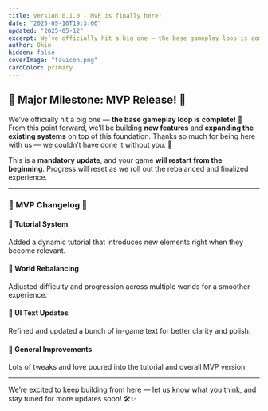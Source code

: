 ```yaml
---
title: Version 0.1.0 - MVP is finally here!
date: "2025-05-10T19:3:00"
updated: "2025-05-12"
excerpt: We’ve officially hit a big one — the base gameplay loop is complete!
author: Okin
hidden: false
coverImage: "favicon.png"
cardColor: primary
---
```


## 🚀 Major Milestone: MVP Release! 🚀

We’ve officially hit a big one — **the base gameplay loop is complete!** 🎉
From this point forward, we’ll be building **new features** and **expanding the existing systems** on top of this foundation.
Thanks so much for being here with us — we couldn’t have done it without you. 💚

This is a __mandatory update__, and your game __will restart from the beginning__.
Progress will reset as we roll out the rebalanced and finalized experience.

---

### 🌟 MVP Changelog 🌟

#### 🔹 Tutorial System
Added a dynamic tutorial that introduces new elements right when they become relevant.

#### 🔹 World Rebalancing
Adjusted difficulty and progression across multiple worlds for a smoother experience.

#### 🔹 UI Text Updates
Refined and updated a bunch of in-game text for better clarity and polish.

#### 🔹 General Improvements
Lots of tweaks and love poured into the tutorial and overall MVP version.

---

We’re excited to keep building from here — let us know what you think, and stay tuned for more updates soon! 🛠️✨
